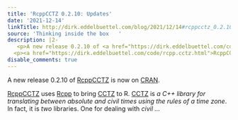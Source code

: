 ```yaml
---
title: 'RcppCCTZ 0.2.10: Updates'
date: '2021-12-14'
linkTitle: http://dirk.eddelbuettel.com/blog/2021/12/14#rcppcctz_0.2.10
source: 'Thinking inside the box   '
description: |2-
   <p>A new release 0.2.10 of <a href="https://dirk.eddelbuettel.com/code/rcpp.cctz.html">RcppCCTZ</a> is now on <a href="https://cran.r-project.org">CRAN</a>.</p>
  <p><a href="https://dirk.eddelbuettel.com/code/rcpp.cctz.html">RcppCCTZ</a> uses <a href="https://dirk.eddelbuettel.com/code/rcpp.html">Rcpp</a> to bring <a href="https://github.com/google/cctz">CCTZ</a> to R. <a href="https://github.com/google/cctz">CCTZ</a> is <em>a C++ library for translating between absolute and civil times using the rules of a time zone</em>. In fact, it is <em>two</em> libraries. One for dealing with <em>civil ...
disable_comments: true
---
```

 <p>A new release 0.2.10 of <a href="https://dirk.eddelbuettel.com/code/rcpp.cctz.html">RcppCCTZ</a> is now on <a href="https://cran.r-project.org">CRAN</a>.</p>
<p><a href="https://dirk.eddelbuettel.com/code/rcpp.cctz.html">RcppCCTZ</a> uses <a href="https://dirk.eddelbuettel.com/code/rcpp.html">Rcpp</a> to bring <a href="https://github.com/google/cctz">CCTZ</a> to R. <a href="https://github.com/google/cctz">CCTZ</a> is <em>a C++ library for translating between absolute and civil times using the rules of a time zone</em>. In fact, it is <em>two</em> libraries. One for dealing with <em>civil ...